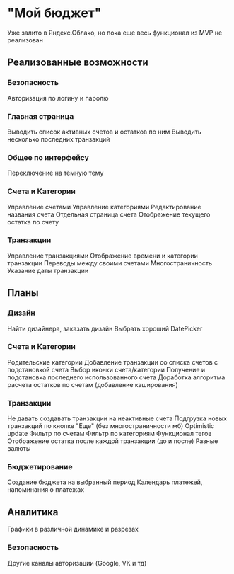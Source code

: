 # "Мой бюджет"

Уже залито в Яндекс.Облако, но пока еще весь функционал из MVP не реализован

## Реализованные возможности

### Безопасность

Авторизация по логину и паролю

### Главная страница

Выводить список активных счетов и остатков по ним
Выводить несколько последних транзакций

### Общее по интерфейсу

Переключение на тёмную тему

### Счета и Категории

Управление счетами
Управление категориями
Редактирование названия счета
Отдельная страница счета
Отображение текущего остатка по счету

### Транзакции

Управление транзакциями
Отображение времени и категории транзакции
Переводы между своими счетами
Многостраничность
Указание даты транзакции

## Планы

### Дизайн

Найти дизайнера, заказать дизайн
Выбрать хороший DatePicker

### Счета и Категории

Родительские категории
Добавление транзакции со списка счетов с подстановкой счета
Выбор иконки счета/категории
Получение и подстановка последнего использованного счета
Доработка алгоритма расчета остатков по счетам (добавление кэширования)

### Транзакции

Не давать создавать транзакции на неактивные счета
Подгрузка новых транзакций по кнопке "Еще" (без многостраничности мб)
Optimistic update
Фильтр по счетам
Фильтр по категориям
Функционал тегов
Отображение остатка после каждой транзакции (до и после)
Разные валюты

### Бюджетирование

Создание бюджета на выбранный период
Календарь платежей, напоминания о платежах

## Аналитика

Графики в различной динамике и разрезах

### Безопасность

Другие каналы авторизации (Google, VK и тд)
